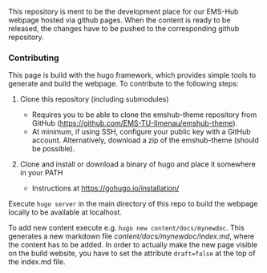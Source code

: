 This repository is ment to be the development place for our EMS-Hub webpage 
hosted via github pages. When the content is ready to be released, the changes
have to be pushed to the corresponding github repository.

### Contributing

This page is build with the hugo framework, which provides simple tools to
generate and build the webpage. To contribute to the following steps:

1. Clone this repository (including submodules)
    * Requires you to be able to clone the emshub-theme repository from GitHub (https://github.com/EMS-TU-Ilmenau/emshub-theme).
    * At minimum, if using SSH, configure your public key with a GitHub account. Alternatively, download a zip of the emshub-theme (should be possible).

2. Clone and install or download a binary of hugo and place it somewhere in your PATH
    * Instructions at https://gohugo.io/installation/

Execute ```hugo server``` in the main directory of this repo to build the 
webpage locally to be available at localhost.

To add new content execute e.g. ```hugo new content/docs/mynewdoc```. This
generates a new markdown file *content/docs/mynewdoc/index.md*, where the
content has to be added. In order to actually make the new page visible on
the build website, you have to set the attribute ```draft=false``` at the top of 
the index.md file.